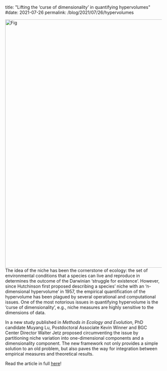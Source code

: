 title: "Lifting the ‘curse of dimensionality’ in quantifying hypervolumes"
#date: 2021-07-26
permalink: /blog/2021/07/26/hypervolumes


<div class="row padded">
    <div class="col-md-12 padded">
        <div class="center-block">
        <img class="center-block" alt="Fig" src="https://mapoflife.github.io/landing/assets/content_static/blog/2021-07-26/dimensionality.png" width="800px" />
        </div>
    </div>
</div>
The idea of the niche has been the cornerstone of ecology: the set of environmental conditions that a species can live and reproduce in determines the outcome of the Darwinian ‘struggle for existence’. However, since Hutchinson first proposed describing a species’ niche with an ‘n-dimensional hypervolume’ in 1957, the empirical quantification of the hypervolume has been plagued by several operational and computational issues. One of the most notorious issues in quantifying hypervolume is the ‘curse of dimensionality’, e.g., niche measures are highly sensitive to the dimensions of data.

In a new study published in _Methods in Ecology and Evolution_, PhD candidate Muyang Lu, Postdoctoral Associate Kevin Winner and BGC Center Director Walter Jetz proposed circumventing the issue by partitioning niche variation into one-dimensional components and a dimensionality component. The new framework not only provides a simple solution to an old problem, but also paves the way for integration between empirical measures and theoretical results.

Read the article in full [here](https://doi.org/10.1111/2041-210X.13665)!
